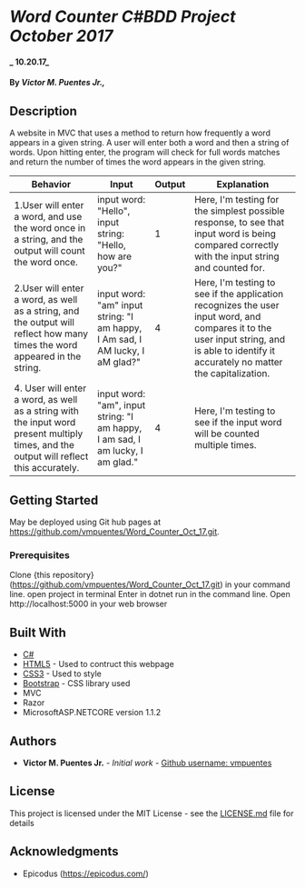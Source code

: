 # _Word Counter C#BDD Project October 2017_

#### _ 10.20.17_

#### By _**Victor M. Puentes Jr.,**_

## Description

A website in MVC that uses a method to return how frequently a word appears in a given string. A user will enter both a word and then a string of words. Upon hitting enter, the program will check for full words matches and return the number of times the word appears in the given string.


| Behavior  | Input  | Output  | Explanation |
|---|---|---|---|
|1.User will enter a word, and use the word once in a string, and the output will count the word once. | input word: "Hello", input string: "Hello, how are you?" | 1 | Here, I'm testing for the simplest possible response, to see that input word is being compared correctly with the input string and counted for. |
|2.User will enter a word, as well as a string, and the output will reflect how many times the word appeared in the string.  | input word: "am" input string: "I am happy, I Am sad, I AM lucky, I aM glad?" | 4 |  Here, I'm testing to see if the application recognizes the user input word, and compares it to the user input string, and is able to identify it accurately no matter the capitalization.|
|4. User will enter a word, as well as a string with the input word present multiply times, and the output will reflect this accurately. | input word: "am", input string: "I am happy, I am sad, I am lucky, I am glad."| 4 | Here, I'm testing to see if the input word will be counted multiple times. |


## Getting Started

May be deployed using Git hub pages at  https://github.com/vmpuentes/Word_Counter_Oct_17.git.

### Prerequisites

Clone {this repository}(https://github.com/vmpuentes/Word_Counter_Oct_17.git) in your command line.
open project in terminal
Enter in dotnet run in the command line.
Open http://localhost:5000 in your web browser


## Built With

* [C#](https://learnhowtoprogram.com/couses/c#)
* [HTML5](https://developer.mozilla.org/en-US/docs/Web/Guide/HTML/HTML5) - Used to contruct this webpage
* [CSS3](http://html.com/css/) - Used to style
* [Bootstrap](http://getbootstrap.com/) - CSS library used
* MVC
* Razor
* MicrosoftASP.NETCORE version 1.1.2

## Authors

* **Victor M. Puentes Jr.** - *Initial work* - [Github username: vmpuentes](https://github.com/vmpuentes)

## License

This project is licensed under the MIT License - see the [LICENSE.md](LICENSE.md) file for details

## Acknowledgments

* Epicodus (https://epicodus.com/)
